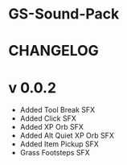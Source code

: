 # GS-Sound-Pack

# CHANGELOG

# v 0.0.2
+ 	Added Tool Break SFX
+ 	Added Click SFX
+ 	Added XP Orb SFX
+ 	Added Alt Quiet XP Orb SFX
+ 	Added Item Pickup SFX
+ 	Grass Footsteps SFX
